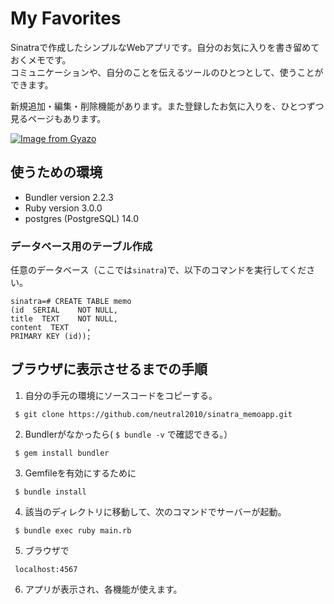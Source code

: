 # My Favorites

Sinatraで作成したシンプルなWebアプリです。自分のお気に入りを書き留めておくメモです。<br>
コミュニケーションや、自分のことを伝えるツールのひとつとして、使うことができます。

新規追加・編集・削除機能があります。また登録したお気に入りを、ひとつずつ見るページもあります。

[![Image from Gyazo](https://i.gyazo.com/e1824b07814f7de857e3c404202fb07e.gif)](https://gyazo.com/e1824b07814f7de857e3c404202fb07e)

## 使うための環境
- Bundler version 2.2.3
- Ruby version 3.0.0
- postgres (PostgreSQL) 14.0

### データベース用のテーブル作成
任意のデータベース（ここでは`sinatra`)で、以下のコマンドを実行してください。
```
sinatra=# CREATE TABLE memo
(id  SERIAL    NOT NULL,
title  TEXT    NOT NULL,
content  TEXT    ,
PRIMARY KEY (id));
```

## ブラウザに表示させるまでの手順
1. 自分の手元の環境にソースコードをコピーする。<br>
```  
 $ git clone https://github.com/neutral2010/sinatra_memoapp.git  
```
2. Bundlerがなかったら( `$ bundle -v` で確認できる。）<br>
```  
 $ gem install bundler
```
3. Gemfileを有効にするために
```
 $ bundle install 
```
4. 該当のディレクトリに移動して、次のコマンドでサーバーが起動。
```
 $ bundle exec ruby main.rb 
```
5. ブラウザで
```
 localhost:4567 
```
6. アプリが表示され、各機能が使えます。

